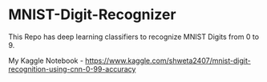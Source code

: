 # MNIST-Digit-Recognizer
This Repo has deep learning classifiers to recognize MNIST Digits from 0 to 9.

My Kaggle Notebook - https://www.kaggle.com/shweta2407/mnist-digit-recognition-using-cnn-0-99-accuracy
